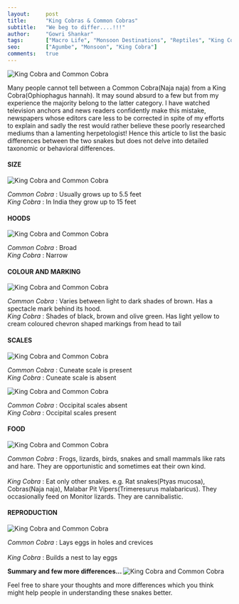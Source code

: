```yaml
---
layout:     post
title:      "King Cobras & Common Cobras"
subtitle:   "We beg to differ....!!!"
author:     "Gowri Shankar"
tags:       ["Macro Life", "Monsoon Destinations", "Reptiles", "King Cobra", "Western Ghats", "Agumbe"]
seo:		["Agumbe", "Monsoon", "King Cobra"]
comments:   true
---
```



<img src="{{ site.baseurl }}/img/2015-03-25/blogcobras.jpg" alt="King Cobra and Common Cobra">

<p>
Many people cannot tell between a Common Cobra(Naja naja) from a King Cobra(Ophiophagus hannah). It may sound absurd to a few but from my experience the majority belong to the latter category. I have watched television anchors and news readers confidently make this mistake, newspapers whose editors care less to be corrected in spite of my efforts to explain and sadly the rest would rather believe these poorly researched mediums than a lamenting herpetologist! Hence this article to list the basic differences between the two snakes but does not delve into detailed taxonomic or behavioral differences.
</p>

<h4>SIZE</h4>

<img src="{{ site.baseurl }}/img/2015-03-25/blog-size.jpg" alt="King Cobra and Common Cobra">

<p>
<em>Common Cobra</em> : Usually grows up to 5.5 feet
<br>
 <em>King Cobra</em>   : In India they grow up to 15 feet
</p>

<h4>HOODS</h4>

<img src="{{ site.baseurl }}/img/2015-03-25/bloghoods.jpg" alt="King Cobra and Common Cobra">

<p>
<em>Common Cobra</em> : Broad
<br>
<em>King Cobra</em>   : Narrow
</p>

<h4>COLOUR AND MARKING</h4>

<img src="{{ site.baseurl }}/img/2015-03-25/blogmarks-behind-hood.jpg" alt="King Cobra and Common Cobra">

<p>
<em>Common Cobra</em> : Varies between light to dark shades of brown.
Has a spectacle mark behind its hood.<br>
<em>King Cobra</em>   : Shades of black, brown and olive green.
Has light yellow to cream coloured chevron shaped markings from head to tail
</p>

<h4>SCALES</h4>

<img src="{{ site.baseurl }}/img/2015-03-25/blogcuneate-scale.jpg" alt="King Cobra and Common Cobra">

<p>
<em>Common Cobra</em> : Cuneate scale is present
<br>
<em>King Cobra</em>   : Cuneate scale is absent
</p>

<img src="{{ site.baseurl }}/img/2015-03-25/blogoccipital-scales-marked.jpg" alt="King Cobra and Common Cobra">

<p>
<em>Common Cobra</em> : Occipital scales absent
<br>
<em>King Cobra</em>   : Occipital scales present
</p>

<h4>FOOD</h4>

<img src="{{ site.baseurl }}/img/2015-03-25/blogfeeding.jpg" alt="King Cobra and Common Cobra">

<p>
<em>Common Cobra </em>: Frogs, lizards, birds, snakes and small mammals like rats and hare. They are opportunistic  and sometimes eat their own kind.
<br><br>
<em>King Cobra</em>   : Eat only other snakes. e.g. Rat snakes(Ptyas mucosa), Cobras(Naja naja), Malabar Pit Vipers(Trimeresurus malabaricus). They occasionally feed on Monitor lizards. They are cannibalistic.
</p>

<h4>REPRODUCTION</h4>

<img src="{{ site.baseurl }}/img/2015-03-25/blogeggs-and-nest.jpg" alt="King Cobra and Common Cobra">

<p>
<em>Common Cobra </em>: Lays eggs in holes and crevices
<br><br>
<em>King Cobra</em>   : Builds a nest to lay eggs
</p>

<strong>
Summary and few more differences…
</strong>

<img src="{{ site.baseurl }}/img/2015-03-25/table-cobras.png" alt="King Cobra and Common Cobra">

<p>
Feel free to share your thoughts and more differences which you think might help people in understanding these snakes better.
</p>
